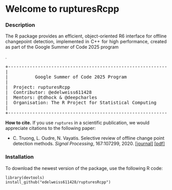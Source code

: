 # Welcome to rupturesRcpp

### Description

<p align="justify"> The R package provides an efficient, object-oriented R6 interface for offline changepoint detection, implemented in C++ for high performance, created as part of the Google Summer of Code 2025 program </p>.


<pre>
+------------------------------------------------------------+
|                                                            |
|          Google Summer of Code 2025 Program                |
|                                                            | 
|  Project: rupturesRcpp                                     |
|  Contributor: @edelweiss611428                             |
|  Mentors: @tdhock & @deepcharles                           |
|  Organisation: The R Project for Statistical Computing     |
|                                                            |
+------------------------------------------------------------+
</pre>


**How to cite.** If you use `ruptures` in a scientific publication, we would appreciate citations to the following paper:

- C. Truong, L. Oudre, N. Vayatis. Selective review of offline change point detection methods. _Signal Processing_, 167:107299, 2020. [[journal]](https://doi.org/10.1016/j.sigpro.2019.107299) [[pdf]](http://www.laurentoudre.fr/publis/TOG-SP-19.pdf)


### Installation

 To download the newest version of the package, use the following R code: 

```
library(devtools)
install_github("edelweiss611428/rupturesRcpp") 
```
